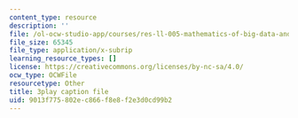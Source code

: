 ```yaml
---
content_type: resource
description: ''
file: /ol-ocw-studio-app/courses/res-ll-005-mathematics-of-big-data-and-machine-learning-january-iap-2020/9013f775802ec866f8e8f2e3d0cd99b2_hMUpevQzNzY.srt
file_size: 65345
file_type: application/x-subrip
learning_resource_types: []
license: https://creativecommons.org/licenses/by-nc-sa/4.0/
ocw_type: OCWFile
resourcetype: Other
title: 3play caption file
uid: 9013f775-802e-c866-f8e8-f2e3d0cd99b2
---
```

